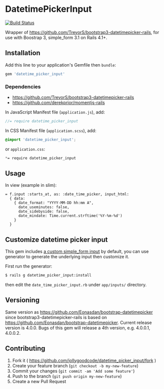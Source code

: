 # DatetimePickerInput

[![Build Status](https://travis-ci.org/jollygoodcode/datetime_picker_input.svg?branch=feature%2Ftravis-ci)](https://travis-ci.org/jollygoodcode/datetime_picker_input)

Wrapper of https://github.com/TrevorS/bootstrap3-datetimepicker-rails, for use with Boostrap 3, simple_form 3.1 on Rails 4.1+.

## Installation

Add this line to your application's Gemfile then `bundle`:

```ruby
gem 'datetime_picker_input'
```

### Dependencies

- https://github.com/TrevorS/bootstrap3-datetimepicker-rails
- https://github.com/derekprior/momentjs-rails

In JavaScript Manifest file (`application.js`), add:

```js
//= require datetime_picker_input
```

In CSS Manifest file (`application.scss`), add:

```scss
@import 'datetime_picker_input';
```

or `application.css`:

```css
*= require datetime_picker_input
```

## Usage

In view (example in slim):

```slim
= f.input :starts_at, as: :date_time_picker, input_html:
  { data:
    { date_format: "YYYY-MM-DD hh:mm A",
      date_useminutes: false,
      date_sidebyside: false,
      date_mindate: Time.current.strftime('%Y-%m-%d')
    }
  }
```

## Customize datetime picker input

This gem includes [a custom simple_form input](https://github.com/plataformatec/simple_form/wiki/Adding-custom-input-components) by default, you can use generator to generate the underlying input then customize it.

First run the generator:

```bash
$ rails g datetime_picker_input:install
```

then edit the `date_time_picker_input.rb` under `app/inputs/` directory.

## Versioning

Same version as https://github.com/Eonasdan/bootstrap-datetimepicker since bootstrap3-datetimepicker-rails is based on https://github.com/Eonasdan/bootstrap-datetimepicker. Current release version is 4.0.0. Bugs of this gem will release a 4th version, e.g. 4.0.0.1, 4.0.0.2.

## Contributing

1. Fork it ( https://github.com/jollygoodcode/datetime_picker_input/fork )
2. Create your feature branch (`git checkout -b my-new-feature`)
3. Commit your changes (`git commit -am 'Add some feature'`)
4. Push to the branch (`git push origin my-new-feature`)
5. Create a new Pull Request

